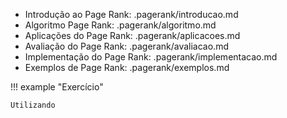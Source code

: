 - Introdução ao Page Rank: .pagerank/introducao.md
- Algoritmo Page Rank: .pagerank/algoritmo.md
- Aplicações do Page Rank: .pagerank/aplicacoes.md
- Avaliação do Page Rank: .pagerank/avaliacao.md
- Implementação do Page Rank: .pagerank/implementacao.md
- Exemplos de Page Rank: .pagerank/exemplos.md


!!! example "Exercício"

    Utilizando